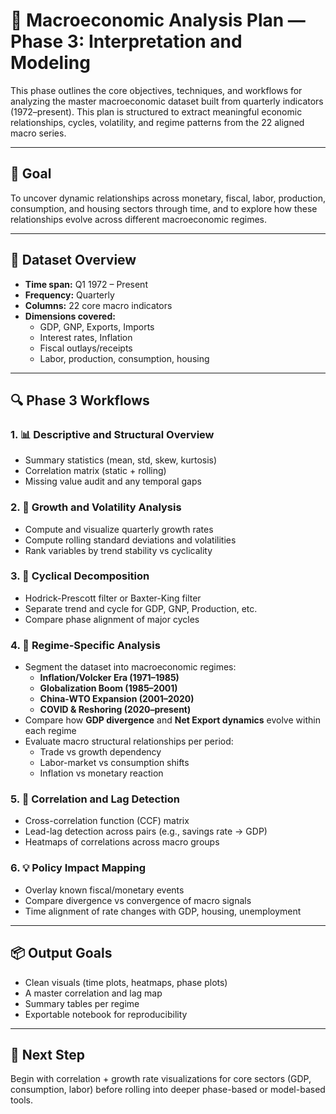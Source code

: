 
# 📘 Macroeconomic Analysis Plan — Phase 3: Interpretation and Modeling

This phase outlines the core objectives, techniques, and workflows for analyzing the master macroeconomic dataset built from quarterly indicators (1972–present). This plan is structured to extract meaningful economic relationships, cycles, volatility, and regime patterns from the 22 aligned macro series.

---

## 🎯 Goal

To uncover dynamic relationships across monetary, fiscal, labor, production, consumption, and housing sectors through time, and to explore how these relationships evolve across different macroeconomic regimes.

---

## 🧩 Dataset Overview

- **Time span:** Q1 1972 – Present
- **Frequency:** Quarterly
- **Columns:** 22 core macro indicators
- **Dimensions covered:**
  - GDP, GNP, Exports, Imports
  - Interest rates, Inflation
  - Fiscal outlays/receipts
  - Labor, production, consumption, housing

---

## 🔍 Phase 3 Workflows

### 1. 📊 Descriptive and Structural Overview
- Summary statistics (mean, std, skew, kurtosis)
- Correlation matrix (static + rolling)
- Missing value audit and any temporal gaps

### 2. 🔁 Growth and Volatility Analysis
- Compute and visualize quarterly growth rates
- Compute rolling standard deviations and volatilities
- Rank variables by trend stability vs cyclicality

### 3. 🔄 Cyclical Decomposition
- Hodrick-Prescott filter or Baxter-King filter
- Separate trend and cycle for GDP, GNP, Production, etc.
- Compare phase alignment of major cycles

### 4. 🧠 Regime-Specific Analysis
- Segment the dataset into macroeconomic regimes:
  - **Inflation/Volcker Era (1971–1985)**
  - **Globalization Boom (1985–2001)**
  - **China-WTO Expansion (2001–2020)**
  - **COVID & Reshoring (2020–present)**
- Compare how **GDP divergence** and **Net Export dynamics** evolve within each regime
- Evaluate macro structural relationships per period:
  - Trade vs growth dependency
  - Labor-market vs consumption shifts
  - Inflation vs monetary reaction

### 5. 🧠 Correlation and Lag Detection
- Cross-correlation function (CCF) matrix
- Lead-lag detection across pairs (e.g., savings rate → GDP)
- Heatmaps of correlations across macro groups

### 6. 💡 Policy Impact Mapping
- Overlay known fiscal/monetary events
- Compare divergence vs convergence of macro signals
- Time alignment of rate changes with GDP, housing, unemployment

---

## 📦 Output Goals

- Clean visuals (time plots, heatmaps, phase plots)
- A master correlation and lag map
- Summary tables per regime
- Exportable notebook for reproducibility

---

## 🧭 Next Step

Begin with correlation + growth rate visualizations for core sectors (GDP, consumption, labor) before rolling into deeper phase-based or model-based tools.
